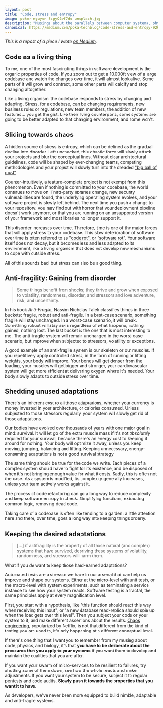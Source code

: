 ```yaml
---
layout: post
title: "Code, stress and entropy"
image: peter-nguyen-fsgyO8vF7do-unsplash.jpg
description: "Musings about the parallels between computer systems, physics, and biology to understand how we can make our systems better."
canonical: https://medium.com/poka-techblog/code-stress-and-entropy-920c8880744d
---
```


_This is a repost of a piece I wrote [on Medium](https://medium.com/poka-techblog/code-stress-and-entropy-920c8880744d)._

## Code as a living thing

To me, one of the most fascinating things in software development is the organic properties of code. If you zoom out to get a 10,000ft view of a large codebase and watch the changes over time, it will almost look alive. Some parts of it will grow and contract, some other parts will calcify and stop changing altogether.

Like a living organism, the codebase responds to stress by changing and adapting. Stress, for a codebase, can be changing requirements, new business rules or regulations, new team members, the addition of new features… you get the gist. Like their living counterparts, some systems are going to be better adapted to that changing environment, and some won't.


## Sliding towards chaos

A hidden source of stress is entropy, which can be defined as the gradual decline into disorder. Left unchecked, this chaotic force will slowly attack your projects and blur the conceptual lines. Without clear architectural guidelines, code will be shaped by ever-changing teams, competing methodologies and your project will slowly turn into the dreaded ["big ball of mud"](https://en.wikipedia.org/wiki/Big_ball_of_mud).

Counter-intuitively, a feature-complete project is not exempt from this phenomenon. Even if nothing is committed to your codebase, the world continues to move on. Third-party libraries change, new security vulnerabilities are found, the underlying operating system evolves, and your software project is slowly left behind. The next time you push a change to your repository, you may find out with horror that your deployment pipeline doesn't work anymore, or that you are running on an unsupported version of your framework and most libraries no longer support it.

This disorder increases over time. Therefore, time is one of the major forces that will apply stress to your codebase. This slow deterioration of software over time is often referred to as ["code rot", or "software rot"](https://en.wikipedia.org/wiki/Software_rot). Your software itself does not decay, but it becomes less and less adapted to its environment, like a living organism that does not develop new mechanisms to cope with outside stress.

All of this sounds bad, but stress can also be a good thing.


## Anti-fragility: Gaining from disorder

> Some things benefit from shocks; they thrive and grow when exposed to volatility, randomness, disorder, and stressors and love adventure, risk, and uncertainty.

In his book _Anti-Fragile_, Nassim Nicholas Taleb classifies things in three buckets: fragile, robust and anti-fragile. In a best-case scenario, something fragile will stay unchanged. In a worst-case scenario, it will break. Something robust will stay as-is regardless of what happens, nothing gained, nothing lost. The last bucket is the one that is most interesting to me. The anti-fragile system will remain unchanged in the worst-case scenario, but improve when subjected to stressors, volatility or exceptions.

A good example of an anti-fragile system is our skeleton or our muscles. If you repetitively apply controlled stress, in the form of running or lifting weights, your body will improve. Your bones will get denser from the loading, your muscles will get bigger and stronger, your cardiovascular system will get more efficient at delivering oxygen where it's needed. Your body slowly adapts to outside stress over time.


## Shedding unused adaptations

There's an inherent cost to all those adaptations, whether your currency is money invested in your architecture, or calories consumed. Unless subjected to those stressors regularly, your system will slowly get rid of those adaptations.

Our bodies have evolved over thousands of years with one major goal in mind: survival. It will let go of the extra muscle mass if it's not _absolutely_ required for your survival, because there's an energy cost to keeping it around for nothing. Your body will optimize it away, unless you keep moving, jumping, balancing and lifting. Keeping unnecessary, energy-consuming adaptations is not a good survival strategy.

The same thing should be true for the code we write. Each pieces of a complex system should have to fight for its existence, and be disposed of when it's not bringing enough value for what it costs. Sadly, this is often not the case. As a system is modified, its complexity generally increases, unless your team actively works against it.

The process of code refactoring can go a long way to reduce complexity and keep software entropy in check. Simplifying functions, extracting common logic, removing dead code.

Taking care of a codebase is often like tending to a garden: a little attention here and there, over time, goes a long way into keeping things orderly.


## Keeping the desired adaptations

> […] if antifragility is the property of all those natural (and complex) systems that have survived, depriving these systems of volatility, randomness, and stressors will harm them.

What if you _do_ want to keep those hard-earned adaptations?

Automated tests are a stressor we have in our arsenal that can help us improve and shape our systems. Either at the micro-level with unit tests, or the macro-level with system experiments, such as terminating a service instance to see how your system reacts. Software testing is a fractal, the same principles apply at every magnification level.

First, you start with a hypothesis, like "this function should react this way when receiving this input", or "a new database read-replica should spin up when the load gets over this level". Then you subject your code or your system to it, and make different assertions about the results. [Chaos engineering](http://principlesofchaos.org/), popularized by Netflix, is not that different from the kind of testing you are used to, it's only happening at a different conceptual level.


If there's one thing that I want you to remember from my musing about code, physics, and biology, it's that **you have to be deliberate about the pressures that you apply to your systems** if you want them to develop and maintain the qualities that you are after.

If you want your swarm of micro-services to be resilient to failures, try shutting some of them down, see how the whole reacts and make adjustments. If you want your system to be secure, subject it to regular pentests and code audits. **Slowly push it towards the properties that you want it to have.**

As developers, we've never been more equipped to build nimble, adaptable and anti-fragile systems.
